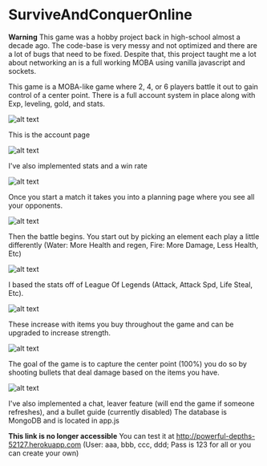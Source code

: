 # SurviveAndConquerOnline

**Warning**
This game was a hobby project back in high-school almost a decade ago. The code-base is very messy and not optimized and there are a lot of bugs that need to be fixed.
Despite that, this project taught me a lot about networking an is a full working MOBA using vanilla javascript and sockets.

This game is a MOBA-like game where 2, 4, or 6 players battle it out to gain control of a center point.
There is a full account system in place along with Exp, leveling, gold, and stats.

![alt text](https://raw.githubusercontent.com/cyberboy1551/SurviveAndConquerOnline/master/Picts/Login.PNG)

This is the account page

![alt text](https://raw.githubusercontent.com/cyberboy1551/SurviveAndConquerOnline/master/Picts/Account.PNG)

I've also implemented stats and a win rate

![alt text](https://raw.githubusercontent.com/cyberboy1551/SurviveAndConquerOnline/master/Picts/Stats.PNG)

Once you start a match it takes you into a planning page where you see all your opponents.

![alt text](https://raw.githubusercontent.com/cyberboy1551/SurviveAndConquerOnline/master/Picts/Prepare.PNG)

Then the battle begins. You start out by picking an element each play a little differently (Water: More Health and regen, Fire: More Damage, Less Health, Etc)

![alt text](https://raw.githubusercontent.com/cyberboy1551/SurviveAndConquerOnline/master/Picts/Game1.PNG)

I based the stats off of League Of Legends (Attack, Attack Spd, Life Steal, Etc). 

![alt text](https://raw.githubusercontent.com/cyberboy1551/SurviveAndConquerOnline/master/Picts/Stats2.PNG)

These increase with items you buy throughout the game and can be upgraded to increase strength.

![alt text](https://raw.githubusercontent.com/cyberboy1551/SurviveAndConquerOnline/master/Picts/Upgrade.PNG)


The goal of the game is to capture the center point (100%) you do so by shooting bullets that deal damage based on the items you have.

![alt text](https://raw.githubusercontent.com/cyberboy1551/SurviveAndConquerOnline/master/Picts/Shoot.PNG)



I've also implemented a chat, leaver feature (will end the game if someone refreshes), and a bullet guide (currently disabled)
The database is MongoDB and is located in app.js

**This link is no longer accessible**
You can test it at http://powerful-depths-52127.herokuapp.com (User: aaa, bbb, ccc, ddd; Pass is 123 for all or you can create your own)


